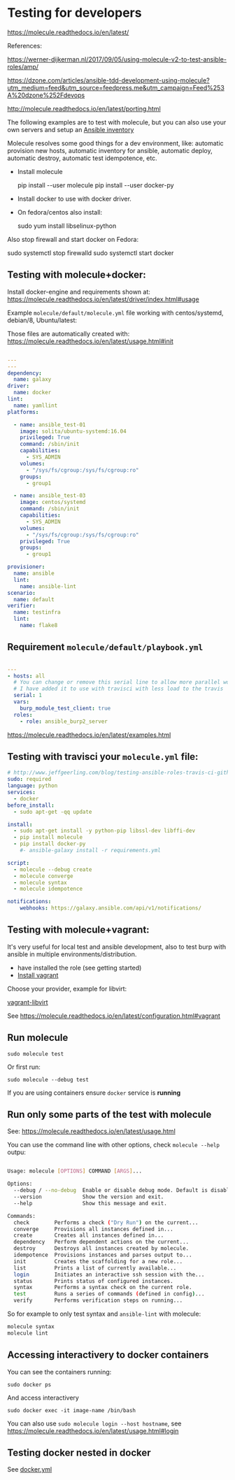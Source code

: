 Testing for developers
======================

https://molecule.readthedocs.io/en/latest/

References:

https://werner-dijkerman.nl/2017/09/05/using-molecule-v2-to-test-ansible-roles/amp/

https://dzone.com/articles/ansible-tdd-development-using-molecule?utm_medium=feed&utm_source=feedpress.me&utm_campaign=Feed%253A%20dzone%252Fdevops

http://molecule.readthedocs.io/en/latest/porting.html

The following examples are to test with molecule, but you can also use your own servers and setup an [Ansible inventory](http://docs.ansible.com/ansible/intro_inventory.html)

Molecule resolves some good things for a dev environment, like: automatic provision new hosts, automatic inventory for ansible, automatic deploy, automatic destroy, automatic test idempotence, etc. 

* Install molecule

    pip install --user molecule
    pip install --user docker-py

* Install docker to use with docker driver.

* On fedora/centos also install:

   sudo yum install libselinux-python

Also stop firewall and start docker on Fedora:

  sudo systemctl stop firewalld
  sudo systemctl start docker

Testing with molecule+docker: 
-----------------------------

Install docker-engine and requirements shown at: https://molecule.readthedocs.io/en/latest/driver/index.html#usage

Example `molecule/default/molecule.yml` file working with centos/systemd, debian/8, Ubuntu/latest: 

Those files are automatically created with: https://molecule.readthedocs.io/en/latest/usage.html#init

```yaml

---
---
dependency:
  name: galaxy
driver:
  name: docker
lint:
  name: yamllint
platforms:

  - name: ansible_test-01
    image: solita/ubuntu-systemd:16.04
    privileged: True
    command: /sbin/init
    capabilities:
      - SYS_ADMIN    
    volumes:
      - "/sys/fs/cgroup:/sys/fs/cgroup:ro"        
    groups:
      - group1

  - name: ansible_test-03
    image: centos/systemd
    command: /sbin/init
    capabilities:
      - SYS_ADMIN
    volumes:
      - "/sys/fs/cgroup:/sys/fs/cgroup:ro"
    privileged: True
    groups:
      - group1

provisioner:
  name: ansible
  lint:
    name: ansible-lint
scenario:
  name: default
verifier:
  name: testinfra
  lint:
    name: flake8
```

Requirement `molecule/default/playbook.yml`
--------------------------

```yaml

---
- hosts: all
  # You can change or remove this serial line to allow more parallel work
  # I have added it to use with travisci with less load to the travis
  serial: 1
  vars:
    burp_module_test_client: true
  roles:
    - role: ansible_burp2_server
```

https://molecule.readthedocs.io/en/latest/examples.html

Testing with travisci your `molecule.yml` file: 
-----------------------------------------------

```yaml
# http://www.jeffgeerling.com/blog/testing-ansible-roles-travis-ci-github
sudo: required
language: python
services:
  - docker
before_install:
  - sudo apt-get -qq update

install:
  - sudo apt-get install -y python-pip libssl-dev libffi-dev
  - pip install molecule
  - pip install docker-py
    #- ansible-galaxy install -r requirements.yml

script:
  - molecule --debug create
  - molecule converge
  - molecule syntax
  - molecule idempotence

notifications:
    webhooks: https://galaxy.ansible.com/api/v1/notifications/
```

Testing with molecule+vagrant: 
------------------------------

It's very useful for local test and ansible development, also to test burp with ansible in multiple environments/distribution. 

* have installed the role (see getting started)
* [Install vagrant](https://www.vagrantup.com/docs/installation/)


Choose your provider, example for libvirt: 

[vagrant-libvirt](https://github.com/vagrant-libvirt/vagrant-libvirt)

See https://molecule.readthedocs.io/en/latest/configuration.html#vagrant

Run molecule
------------

    sudo molecule test 

Or first run:

    sudo molecule --debug test

If you are using containers ensure `docker` service is **running**

Run only some parts of the test with molecule
---------------------------------------------

See: https://molecule.readthedocs.io/en/latest/usage.html

You can use the command line with other options, check `molecule --help` outpu: 

```bash

Usage: molecule [OPTIONS] COMMAND [ARGS]...

Options:
  --debug / --no-debug  Enable or disable debug mode. Default is disabled.
  --version             Show the version and exit.
  --help                Show this message and exit.

Commands:
  check        Performs a check ("Dry Run") on the current...
  converge     Provisions all instances defined in...
  create       Creates all instances defined in...
  dependency   Perform dependent actions on the current...
  destroy      Destroys all instances created by molecule.
  idempotence  Provisions instances and parses output to...
  init         Creates the scaffolding for a new role...
  list         Prints a list of currently available...
  login        Initiates an interactive ssh session with the...
  status       Prints status of configured instances.
  syntax       Performs a syntax check on the current role.
  test         Runs a series of commands (defined in config)...
  verify       Performs verification steps on running...
```

So for example to only test syntax and `ansible-lint` with molecule: 

```bash
molecule syntax
molecule lint
```

Accessing interactivery to docker containers
--------------------------------------------

You can see the containers running: 

    sudo docker ps

And access interactivery

    sudo docker exec -it image-name /bin/bash

You can also use `sudo molecule login --host hostname`, see https://molecule.readthedocs.io/en/latest/usage.html#login

Testing docker nested in docker
-------------------------------

See [docker.yml](docker.md)
